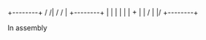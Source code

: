 
   +--------+
  /        /|
 /        / |
+--------+  |
|        |  |
|        |  +
|        | /
|        |/ 
+--------+

In assembly
